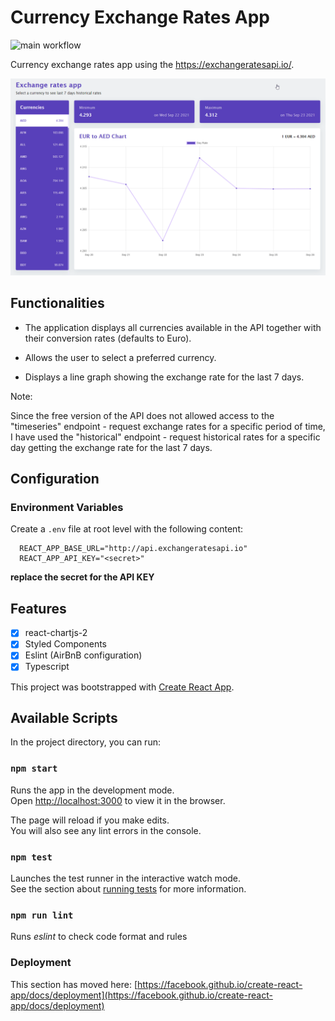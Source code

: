 # Currency Exchange Rates App

![main workflow](https://github.com/beatriz-morera/exchange-rates/actions/workflows/main.yml/badge.svg?branch=main)

Currency exchange rates app using the https://exchangeratesapi.io/.

![](./docs/app.gif)

## Functionalities

- The application displays all currencies available in the API together with their
  conversion rates (defaults to Euro).

- Allows the user to select a preferred currency.

- Displays a line graph showing the exchange rate for the last 7 days.

Note:

Since the free version of the API does not allowed access to the "timeseries" endpoint - request exchange rates for a specific period of time, I have used the "historical" endpoint - request historical rates for a specific day getting the exchange rate for the last 7 days.

## Configuration

### Environment Variables

Create a `.env` file at root level with the following content:

```env
  REACT_APP_BASE_URL="http://api.exchangeratesapi.io"
  REACT_APP_API_KEY="<secret>"
```

**replace the secret for the API KEY**

## Features

- [x] react-chartjs-2
- [x] Styled Components
- [x] Eslint (AirBnB configuration)
- [x] Typescript

This project was bootstrapped with [Create React App](https://github.com/facebook/create-react-app).

## Available Scripts

In the project directory, you can run:

### `npm start`

Runs the app in the development mode.\
Open [http://localhost:3000](http://localhost:3000) to view it in the browser.

The page will reload if you make edits.\
You will also see any lint errors in the console.

### `npm test`

Launches the test runner in the interactive watch mode.\
See the section about [running tests](https://facebook.github.io/create-react-app/docs/running-tests) for more information.

### `npm run lint`

Runs _eslint_ to check code format and rules

### Deployment

This section has moved here: [https://facebook.github.io/create-react-app/docs/deployment](https://facebook.github.io/create-react-app/docs/deployment)
